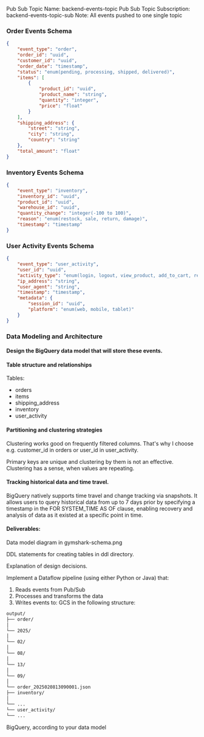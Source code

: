 
Pub Sub Topic Name: backend-events-topic
Pub Sub Topic Subscription: backend-events-topic-sub
Note: All events pushed to one single topic


### Order Events Schema
```JSON
{
    "event_type": "order",
    "order_id": "uuid",
    "customer_id": "uuid",
    "order_date": "timestamp",
    "status": "enum(pending, processing, shipped, delivered)",
    "items": [
        {
            "product_id": "uuid",
            "product_name": "string",
            "quantity": "integer",
            "price": "float"
        }
    ],
    "shipping_address": {
        "street": "string",
        "city": "string",
        "country": "string"
    },
    "total_amount": "float"
}
```

### Inventory Events Schema
```JSON
{
    "event_type": "inventory",
    "inventory_id": "uuid",
    "product_id": "uuid",
    "warehouse_id": "uuid",
    "quantity_change": "integer(-100 to 100)",
    "reason": "enum(restock, sale, return, damage)",
    "timestamp": "timestamp"
}
```

### User Activity Events Schema
```JSON
{
    "event_type": "user_activity",
    "user_id": "uuid",
    "activity_type": "enum(login, logout, view_product, add_to_cart, remove_from_cart)",
    "ip_address": "string",
    "user_agent": "string",
    "timestamp": "timestamp",
    "metadata": {
        "session_id": "uuid",
        "platform": "enum(web, mobile, tablet)"
    }
}
```

### Data Modeling and Architecture
#### Design the BigQuery data model that will store these events.

#### Table structure and relationships
Tables:
- orders
- items
- shipping_address
- inventory
- user_activity


#### Partitioning and clustering strategies
Clustering works good on frequently filtered columns. That's why I choose e.g. customer_id in orders or user_id in user_activity.

Primary keys are unique and clustering by them is not an effective. Clustering has a sense, when values are repeating.


#### Tracking historical data and time travel.
BigQuery natively supports time travel and change tracking via snapshots. It allows users to query historical data from up to 7 days prior by specifying a timestamp in the FOR SYSTEM_TIME AS OF clause, enabling recovery and analysis of data as it existed at a specific point in time.

#### Deliverables:
Data model diagram in gymshark-schema.png

DDL statements for creating tables in ddl directory.

Explanation of design decisions.

Implement a Dataflow pipeline (using either Python or Java) that:
1. Reads events from Pub/Sub
2. Processes and transforms the data
3. Writes events to:
GCS in the following structure:
``` bash
output/
├── order/
│
└── 2025/
│
└── 02/
│
└── 08/
│
└── 13/
│
└── 09/
│
└── order_2025020813090001.json
├── inventory/
│
└── ...
└── user_activity/
└── ...
```
BigQuery, according to your data model
